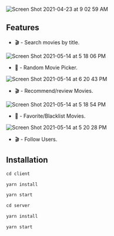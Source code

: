 ![Screen Shot 2021-04-23 at 9 02 59 AM](https://user-images.githubusercontent.com/77999662/115875348-1e9ef580-a413-11eb-8db6-bcc0fdfe2f47.png)



## Features

* 🎬 - Search movies by title.

![Screen Shot 2021-05-14 at 5 18 06 PM](https://user-images.githubusercontent.com/77999662/118333527-ddfa3f80-b4d9-11eb-973b-666dee036e1c.png)

* 🚀 - Random Movie Picker.

![Screen Shot 2021-05-14 at 6 20 43 PM](https://user-images.githubusercontent.com/77999662/118337687-4ea55a00-b4e2-11eb-9f17-2967c44f6cdd.png)

* 🎬 - Recommend/review Movies.

![Screen Shot 2021-05-14 at 5 18 54 PM](https://user-images.githubusercontent.com/77999662/118337761-75fc2700-b4e2-11eb-87c1-0c606544adcf.png)

* 🚀 - Favorite/Blacklist Movies.

![Screen Shot 2021-05-14 at 5 20 28 PM](https://user-images.githubusercontent.com/77999662/118333682-1f8aea80-b4da-11eb-81e1-a6604bb4302a.png)

* 🎬 - Follow Users.

## Installation

```javascript
cd client

yarn install

yarn start
```
```javascript
cd server

yarn install

yarn start
```
